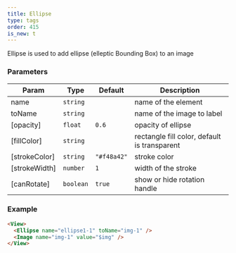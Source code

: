 ```yaml
---
title: Ellipse
type: tags
order: 415
is_new: t
---
```


Ellipse is used to add ellipse (elleptic Bounding Box) to an image

### Parameters

| Param | Type | Default | Description |
| --- | --- | --- | --- |
| name | <code>string</code> |  | name of the element |
| toName | <code>string</code> |  | name of the image to label |
| [opacity] | <code>float</code> | <code>0.6</code> | opacity of ellipse |
| [fillColor] | <code>string</code> |  | rectangle fill color, default is transparent |
| [strokeColor] | <code>string</code> | <code>&quot;#f48a42&quot;</code> | stroke color |
| [strokeWidth] | <code>number</code> | <code>1</code> | width of the stroke |
| [canRotate] | <code>boolean</code> | <code>true</code> | show or hide rotation handle |

### Example  
```html
<View>
  <Ellipse name="ellipse1-1" toName="img-1" />
  <Image name="img-1" value="$img" />
</View>
```
